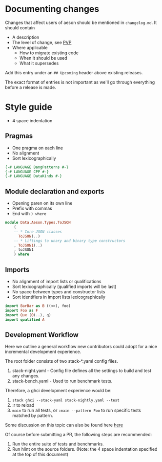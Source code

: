 # Documenting changes

Changes that affect users of aeson should be mentioned in `changelog.md`. It should contain
* A description
* The level of change, see [PVP](https://wiki.haskell.org/Package_versioning_policy)
* Where applicable
  * How to migrate existing code
  * When it should be used
  * What it supersedes

Add this entry under an `## Upcoming` header above existing releases.

The exact format of entries is not important as we'll go through everything before a release is made.

# Style guide

* 4 space indentation

## Pragmas

* One pragma on each line
* No alignment
* Sort lexicographically

```haskell
{-# LANGUAGE BangPatterns #-}
{-# LANGUAGE CPP #-}
{-# LANGUAGE DataKinds #-}
```

## Module declaration and exports

* Opening paren on its own line
* Prefix with commas
* End with `) where`

```haskell
module Data.Aeson.Types.ToJSON
    (
    -- * Core JSON classes
      ToJSON(..)
    -- * Liftings to unary and binary type constructors
    , ToJSON1(..)
    , toJSON1
    ) where
```

## Imports

* No alignment of import lists or qualifications
* Sort lexicographically (qualified imports will be last)
* No space between types and constructor lists
* Sort identifiers in import lists lexicographically

```haskell
import BarBar as B ((<>), foo)
import Foo as F
import Qux (Q(..), q)
import qualified A
```

                                                                                                                                              
                                                                                                                                                                                                                    
## Development Workflow                                                                                                                                                                                             
                                                                                                                                                                                                                    
Here we outline a general workflow new contributors could adopt for a nice incremental development experience.                                                                                                      
                                                                                                                                                                                                                    
The root folder consists of two stack-*.yaml config files.                                                                                                                                                          
                                                                                                                                                                                                                    
1. stack-night.yaml - Config file defines all the settings to build and test any changes.                                                                                                                           
2. stack-bench.yaml - Used to run benchmark tests.                                                                                                                                                                  
                                                                                                                                                                                                                    
Therefore, a ghci development experience would be:                                                                                                                                                                 
                                                                                                                                                                                                                    
1. `stack ghci --stack-yaml stack-nightly.yaml --test`                                                                                                                                                              
2. :r to reload                                                                                                                                                                                                    
3. `main` to run all tests, or `:main --pattern Foo` to run specific tests matched by pattern.                                                                                                                     
                                                                                                                                                                                                                    
Some discussion on this topic can also be found here [here](https://github.com/bos/aeson/issues/733)    

Of course before submitting a PR, the following steps are recommended:

1. Run the entire suite of tests and benchmarks.
2. Run hlint on the source folders. (Note: the 4 space indentation specified at the top of this document)
                                                                 
